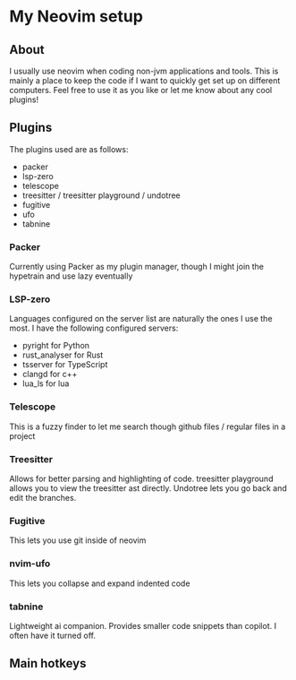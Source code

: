 # My Neovim setup
## About
I usually use neovim when coding non-jvm applications and tools. This is mainly a place to keep the code if I want to quickly get set up on different computers. Feel free to use it as you like or let me know about any cool plugins!

## Plugins
The plugins used are as follows:
* packer
* lsp-zero
* telescope
* treesitter / treesitter playground / undotree
* fugitive
* ufo
* tabnine

### Packer
Currently using Packer as my plugin manager, though I might join the hypetrain and use lazy eventually

### LSP-zero
Languages configured on the server list are naturally the ones I use the most. I have the following configured servers:
* pyright for Python
* rust_analyser for Rust
* tsserver for TypeScript
* clangd for c++
* lua_ls for lua

### Telescope
This is a fuzzy finder to let me search though github files / regular files in a project

### Treesitter
Allows for better parsing and highlighting of code. treesitter playground allows you to view the treesitter ast directly. Undotree lets you go back and edit the branches.

### Fugitive
This lets you use git inside of neovim

### nvim-ufo
This lets you collapse and expand indented code

### tabnine
Lightweight ai companion. Provides smaller code snippets than copilot. I often have it turned off.

## Main hotkeys
